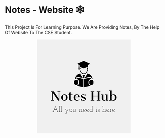 
# Notes - Website 🕸 

This Project Is For Learning Purpose.
We Are Providing Notes, By The Help Of Website
To The CSE Student.


<p align="center">
  <a>
    <img src="./img/README-FILE-IMG.jpeg" width="300px">
  </a>
  </p>








